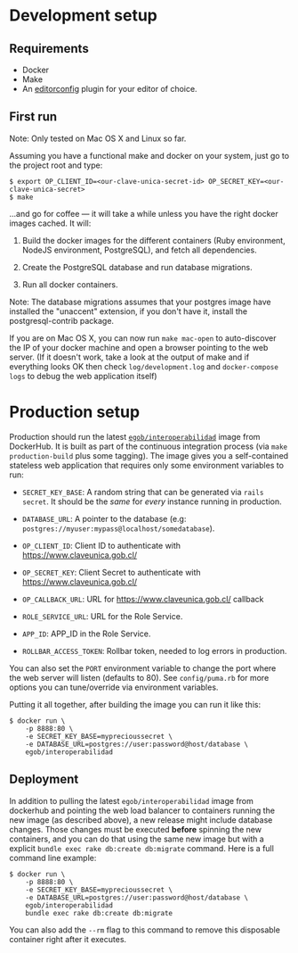 # Development setup

## Requirements

- Docker
- Make
- An [editorconfig](http://editorconfig.org) plugin for your editor of choice.

## First run

Note: Only tested on Mac OS X and Linux so far.

Assuming you have a functional make and docker on your system, just go to the project root and type:

    $ export OP_CLIENT_ID=<our-clave-unica-secret-id> OP_SECRET_KEY=<our-clave-unica-secret>
    $ make

...and go for coffee — it will take a while unless you have the right docker images cached. It will:

1. Build the docker images for the different containers (Ruby environment, NodeJS environment, PostgreSQL), and fetch all dependencies.

2. Create the PostgreSQL database and run database migrations.

3. Run all docker containers.

Note: The database migrations assumes that your postgres image have installed the "unaccent" extension, if you don't have it, install the postgresql-contrib package.

If you are on Mac OS X, you can now run `make mac-open` to auto-discover the IP of your docker machine and open a browser pointing to the web server. (If it doesn't work, take a look at the output of make and if everything looks OK then check `log/development.log` and `docker-compose logs` to debug the web application itself)

# Production setup

Production should run the latest [`egob/interoperabilidad`](https://hub.docker.com/r/egob/interoperabilidad/) image from DockerHub. It is built as part of the continuous integration process (via `make production-build` plus some tagging). The image gives you a self-contained stateless web application that requires only some environment variables to run:

- `SECRET_KEY_BASE`: A random string that can be generated via `rails secret`. It should be the *same* for *every* instance running in production.

- `DATABASE_URL`: A pointer to the database (e.g: `postgres://myuser:mypass@localhost/somedatabase`).

- `OP_CLIENT_ID`: Client ID to authenticate with https://www.claveunica.gob.cl/

- `OP_SECRET_KEY`: Client Secret to authenticate with https://www.claveunica.gob.cl/

- `OP_CALLBACK_URL`: URL for https://www.claveunica.gob.cl/ callback

- `ROLE_SERVICE_URL`: URL for the Role Service.

- `APP_ID`: APP_ID in the Role Service.

- `ROLLBAR_ACCESS_TOKEN`: Rollbar token, needed to log errors in production.

You can also set the `PORT` environment variable to change the port where the web server will listen (defaults to 80). See `config/puma.rb` for more options you can tune/override via environment variables.

Putting it all together, after building the image you can run it like this:

    $ docker run \
        -p 8888:80 \
        -e SECRET_KEY_BASE=myprecioussecret \
        -e DATABASE_URL=postgres://user:password@host/database \
        egob/interoperabilidad


## Deployment

In addition to pulling the latest `egob/interoperabilidad` image from dockerhub and pointing the web load balancer to containers running the new image (as described above), a new release might include database changes. Those changes must be executed **before** spinning the new containers, and you can do that using the same new image but with a explicit `bundle exec rake db:create db:migrate` command. Here is a full command line example:

    $ docker run \
        -p 8888:80 \
        -e SECRET_KEY_BASE=myprecioussecret \
        -e DATABASE_URL=postgres://user:password@host/database \
        egob/interoperabilidad
        bundle exec rake db:create db:migrate

You can also add the `--rm` flag to this command to remove this disposable container right after it executes.
